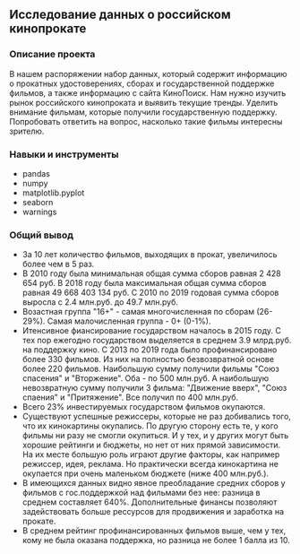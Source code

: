 ## Исследование данных о российском кинопрокате

### Описание проекта

В нашем распоряжении набор данных, который содержит информацию о прокатных удостоверениях, сборах и государственной поддержке фильмов, а также информацию с сайта КиноПоиск. Нам нужно изучить рынок российского кинопроката и выявить текущие тренды. Уделить внимание фильмам, которые получили государственную поддержку. Попробовать ответить на вопрос, насколько такие фильмы интересны зрителю.

### Навыки и инструменты

- pandas
- numpy
- matplotlib.pyplot
- seaborn
- warnings

### Общий вывод

- За 10 лет количество фильмов, выходящих в прокат, увеличилось более чем в 5 раз.
- В 2010 году была минимальная общая сумма сборов равная 2 428 654 руб. В 2018 году была максимальная общая сумма сборов равная 49 668 403 134 руб. С 2010 по 2019 годовая сумма сборов выросла с 2.4 млн.руб. до 49.7 млн.руб. 
- Возастная группа "16+" - самая многочисленная по сборам (26-29%). Самая малочисленная группа - 0+ (0-1%).
- Итенсивное фиансирование государством началось в 2015 году. С тех пор ежегодно государством выделяется в среднем 3.9 млрд.руб. на поддержку кино. C 2013 по 2019 года было профинансировано более 330 фильмов. Из них на полностью безвозвратной основе более 220 фильмов. Наибольшую сумму получили фильмы "Союз спасения" и "Вторжение". Оба - по 500 млн.руб. А наибольшую невозвратную сумму получили 3 фильма: "Движение вверх", "Союз спаения" и "Притяжение". Все получил по 400 млн.руб.
- Всего 23% инвестируемых государством фильмов окупаются.
- Существуют успешные режиссеры, которые не раз добивались того, что их кинокартины окупались. По другую сторону есть те, у кого фильмы ни разу не смогли окупиться. И у тех, и у других могут быть хорошие рейтинги и бюджеты, но нет от них прямой зависимости. На их месте большую роль играют другие факторы, как например режиссер, идея, реклама. Но практически всегда кинокартина не окупается при очень маленьком бюджете (ниже 400 млн.руб.).
- В имеющихся данных видно явное преобладание средних сборов у фильмов с гос.поддержкой над фильмами без нее: разница в среднем составляет 640%. Дополнительные финансы позволяют задействовать больше рессурсов для продвижения и заработка на прокате.
- В среднем рейтинг профинансированных фильмов выше, чем у тех, кому не была оказана поддержка, но разница не более 1 балла из 10.
